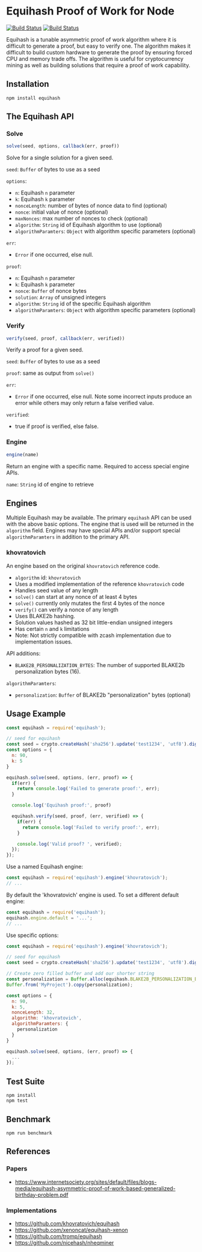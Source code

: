# Equihash Proof of Work for Node

[![Build Status](https://travis-ci.org/digitalbazaar/equihash.png?branch=master)](https://travis-ci.org/digitalbazaar/equihash)
[![Build Status](https://ci.digitalbazaar.com/buildStatus/icon?job=equihash)](https://ci.digitalbazaar.com/job/equihash)

Equihash is a tunable asymmetric proof of work algorithm where it is difficult
to generate a proof, but easy to verify one. The algorithm makes it difficult
to build custom hardware to generate the proof by ensuring forced CPU and
memory trade offs. The algorithm is useful for cryptocurrency mining as
well as building solutions that require a proof of work capability.

## Installation

```
npm install equihash
```

## The Equihash API

### Solve

```javascript
solve(seed, options, callback(err, proof))
```

Solve for a single solution for a given seed.

`seed`: `Buffer` of bytes to use as a seed

`options`:
- `n`: Equihash `n` parameter
- `k`: Equihash `k` parameter
- `nonceLength`: number of bytes of nonce data to find (optional)
- `nonce`: initial value of nonce (optional)
- `maxNonces`: max number of nonces to check (optional)
- `algorithm`: `String` id of Equihash algorithm to use (optional)
- `algorithmParamters`: `Object` with algorithm specific parameters (optional)

`err`:
- `Error` if one occurred, else null.

`proof`:
- `n`: Equihash `n` parameter
- `k`: Equihash `k` parameter
- `nonce`: `Buffer` of nonce bytes
- `solution`: `Array` of unsigned integers
- `algorithm`: `String` id of the specific Equihash algorithm
- `algorithmParamters`: `Object` with algorithm specific parameters (optional)

### Verify

```javascript
verify(seed, proof, callback(err, verified))
```

Verify a proof for a given seed.

`seed`: `Buffer` of bytes to use as a seed

`proof`: same as output from `solve()`

`err`:
- `Error` if one occurred, else null. Note some incorrect inputs produce an
  error while others may only return a false verified value.

`verified`:
- true if proof is verified, else false.

### Engine

```javascript
engine(name)
```

Return an engine with a specific name. Required to access special engine APIs.

`name`: `String` id of engine to retrieve

## Engines

Multiple Equihash may be available. The primary `equihash` API can be used with
the above basic options. The engine that is used will be returned in the
`algorithm` field. Engines may have special APIs and/or support special
`algorithmParamters` in addition to the primary API.

### khovratovich

An engine based on the original `khovratovich` reference code.

- `algorithm` id: `khovratovich`
- Uses a modified implementation of the reference `khovratovich` code
- Handles seed value of any length
- `solve()` can start at any nonce of at least 4 bytes
- `solve()` currently only mutates the first 4 bytes of the nonce
- `verify()` can verify a nonce of any length
- Uses BLAKE2b hashing.
- Solution values hashed as 32 bit little-endian unsigned integers
- Has certain `n` and `k` limitations
- Note: Not strictly compatible with zcash implementation due to implementation
  issues.

API additions:
- `BLAKE2B_PERSONALIZATION_BYTES`: The number of supported BLAKE2b
  personalization bytes (16).

`algorithmParamters`:
- `personalization`: `Buffer` of BLAKE2b "personalization" bytes (optional)

## Usage Example

```javascript
const equihash = require('equihash');

// seed for equihash
const seed = crypto.createHash('sha256').update('test1234', 'utf8').digest();
const options = {
  n: 90,
  k: 5
}

equihash.solve(seed, options, (err, proof) => {
  if(err) {
    return console.log('Failed to generate proof:', err);
  }

  console.log('Equihash proof:', proof)

  equihash.verify(seed, proof, (err, verified) => {
    if(err) {
      return console.log('Failed to verify proof:', err);
    }

    console.log('Valid proof? ', verified);
  });
});
```

Use a named Equihash engine:
```javascript
const equihash = require('equihash').engine('khovratovich');
// ...
```

By default the 'khovratovich' engine is used. To set a different default
engine:
```javascript
const equihash = require('equihash');
equihash.engine.default = '...';
// ...
```

Use specific options:
```javascript
const equihash = require('equihash').engine('khovratovich');

// seed for equihash
const seed = crypto.createHash('sha256').update('test1234', 'utf8').digest();

// Create zero filled buffer and add our shorter string
const personalization = Buffer.alloc(equihash.BLAKE2B_PERSONALIZATION_BYTES, 0);
Buffer.from('MyProject').copy(personalization);

const options = {
  n: 90,
  k: 5,
  nonceLength: 32,
  algorithm: 'khovratovich',
  algorithmParamters: {
    personalization
  }
}

equihash.solve(seed, options, (err, proof) => {
  ...
});
```

## Test Suite

```
npm install
npm test
```

## Benchmark

```
npm run benchmark
```

## References

### Papers

- https://www.internetsociety.org/sites/default/files/blogs-media/equihash-asymmetric-proof-of-work-based-generalized-birthday-problem.pdf

### Implementations

- https://github.com/khovratovich/equihash
- https://github.com/xenoncat/equihash-xenon
- https://github.com/tromp/equihash
- https://github.com/nicehash/nheqminer
